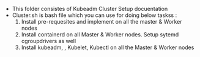 * This folder consistes of Kubeadm Cluster Setup docuentation 
* Cluster.sh is  bash file which you can use for doing below taskss :
  1. Install pre-requesites and implement on all the master & Worker nodes
  2. Install containerd on all Master & Worker nodes. Setup sytemd cgroupdrivers as well
  3. Install kubeadm, , Kubelet, Kubectl on all the Master & Worker nodes
